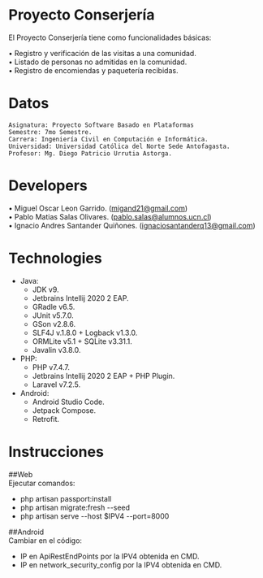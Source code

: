 # Proyecto Conserjería 
El Proyecto Conserjería tiene como funcionalidades básicas:  

• Registro y verificación de las visitas a una comunidad.  
• Listado de personas no admitidas en la comunidad.  
• Registro de encomiendas y paquetería recibidas.

# Datos
```
Asignatura: Proyecto Software Basado en Plataformas
Semestre: 7mo Semestre.
Carrera: Ingeniería Civil en Computación e Informática.
Universidad: Universidad Católica del Norte Sede Antofagasta.
Profesor: Mg. Diego Patricio Urrutia Astorga.
```

# Developers
• Miguel Oscar Leon Garrido. (migand21@gmail.com)  
• Pablo Matias Salas Olivares. (pablo.salas@alumnos.ucn.cl)  
• Ignacio Andres Santander Quiñones. (ignaciosantanderq13@gmail.com)

# Technologies
- Java:
  - JDK v9.
  - Jetbrains Intellij 2020 2 EAP.
  - GRadle v6.5.
  - JUnit v5.7.0.
  - GSon v2.8.6.
  - SLF4J v.1.8.0 + Logback v1.3.0.
  - ORMLite v5.1 + SQLite v3.31.1.
  - Javalin v3.8.0.
- PHP:
  - PHP v7.4.7.
  - Jetbrains Intellij 2020 2 EAP + PHP Plugin.
  - Laravel v7.2.5.
- Android:
  - Android Studio Code.
  - Jetpack Compose. 
  - Retrofit.
  
 # Instrucciones
 
 ##Web  
 Ejecutar comandos:
 - php artisan passport:install  
 - php artisan migrate:fresh --seed  
 - php artisan serve --host $IPV4 --port=8000
 
 ##Android  
 Cambiar en el código:  
 - IP en ApiRestEndPoints por la IPV4 obtenida en CMD.
 - IP en network_security_config por la IPV4 obtenida en CMD.

 
